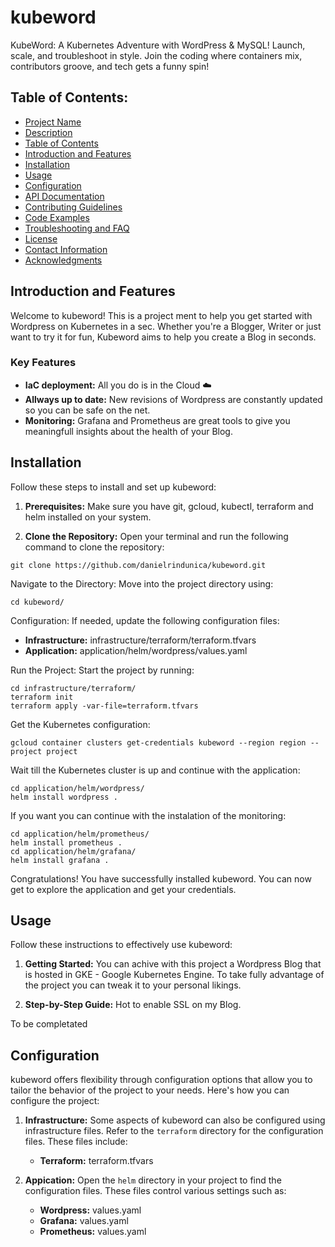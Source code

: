 # kubeword
KubeWord: A Kubernetes Adventure with WordPress &amp; MySQL! Launch, scale, and troubleshoot in style. Join the coding where containers mix, contributors groove, and tech gets a funny spin!

## Table of Contents:
- [Project Name](#kubeword)
- [Description](#kubeword)
- [Table of Contents](#table-of-contents)
- [Introduction and Features](#introduction-and-features)
- [Installation](#installation)
- [Usage](#usage)
- [Configuration](#configuration)
- [API Documentation](#api-documentation)
- [Contributing Guidelines](#contributing-guidelines)
- [Code Examples](#code-examples)
- [Troubleshooting and FAQ](#troubleshooting-and-faq)
- [License](#license)
- [Contact Information](#contact-information)
- [Acknowledgments](#acknowledgments)

## Introduction and Features

Welcome to kubeword! This is a project ment to help you get started with Wordpress on Kubernetes in a sec. Whether you're a Blogger, Writer or just want to try it for fun, Kubeword aims to help you create a Blog in seconds.

### Key Features

- **IaC deployment:** All you do is in the Cloud :cloud:
- **Allways up to date:** New revisions of Wordpress are constantly updated so you can be safe on the net.
- **Monitoring:** Grafana and Prometheus are great tools to give you meaningfull insights about the health of your Blog.

## Installation

Follow these steps to install and set up kubeword:

1. **Prerequisites:** Make sure you have git, gcloud, kubectl, terraform and helm installed on your system.

2. **Clone the Repository:** Open your terminal and run the following command to clone the repository:
```
git clone https://github.com/danielrindunica/kubeword.git
```   

Navigate to the Directory: Move into the project directory using:

```
cd kubeword/
```

Configuration: If needed, update the following configuration files:
- **Infrastructure:** infrastructure/terraform/terraform.tfvars
- **Application:** application/helm/wordpress/values.yaml

Run the Project: Start the project by running:

```
cd infrastructure/terraform/
terraform init
terraform apply -var-file=terraform.tfvars
```

Get the Kubernetes configuration:
```
gcloud container clusters get-credentials kubeword --region region --project project
```


Wait till the Kubernetes cluster is up and continue with the application:
```
cd application/helm/wordpress/
helm install wordpress .
```

If you want you can continue with the instalation of the monitoring:
```
cd application/helm/prometheus/
helm install prometheus .
cd application/helm/grafana/
helm install grafana .
```

Congratulations! You have successfully installed kubeword. You can now get to explore the application and get your credentials.

## Usage

Follow these instructions to effectively use kubeword:

1. **Getting Started:** You can achive with this project a Wordpress Blog that is hosted in GKE - Google Kubernetes Engine. To take fully advantage of the project you can tweak it to your personal likings.

2. **Step-by-Step Guide:** Hot to enable SSL on my Blog.

To be completated

## Configuration

kubeword offers flexibility through configuration options that allow you to tailor the behavior of the project to your needs. Here's how you can configure the project:

1. **Infrastructure:** Some aspects of kubeword can also be configured using infrastructure files. Refer to the `terraform` directory for the configuration files. These files include:

   - **Terraform:** terraform.tfvars

1. **Appication:** Open the `helm` directory in your project to find the configuration files. These files control various settings such as:

   - **Wordpress:** values.yaml
   - **Grafana:** values.yaml
   - **Prometheus:** values.yaml
